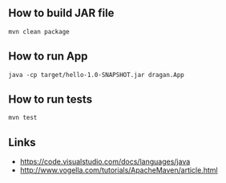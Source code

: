 ## How to build JAR file

`mvn clean package`

## How to run App

`java -cp target/hello-1.0-SNAPSHOT.jar dragan.App`

## How to run tests

`mvn test`

## Links

* https://code.visualstudio.com/docs/languages/java
* http://www.vogella.com/tutorials/ApacheMaven/article.html
